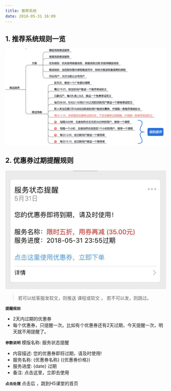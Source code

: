 ```yaml
---
title: 推荐系统
date: 2018-05-31 16:09
---
```


## 1. 推荐系统规则一览
![](./_image/2018-05-31-16-15-40.png?w=900)

## 2. 优惠券过期提醒规则
![](./_image/2018-05-31-18-34-06.png?w=450)

>  若可以给客服发软文，则推送 课程或软文 。
> 若不可以发，则跳过。

**`提醒规则`**
 - 2天内过期的优惠券
 - 每个优惠券，只提醒一次。比如有个优惠券还有2天过期，今天提醒一次，明天就不用提醒了。

**`参数说明`**
模版名称: 服务状态提醒
- 内容描述:  您的优惠券即将过期，请及时使用!
- 服务名称:  {优惠券名称} ({优惠券价格})
- 服务进度:  {date} 过期
- 备注: 点击这里，立即去使用

**`点击处理`**
点击后 ，跳到H5课堂的首页
